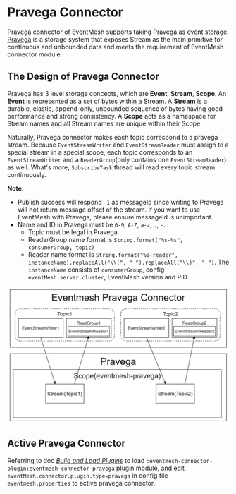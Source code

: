 # Pravega Connector
Pravega connector of EventMesh supports taking Pravega as event storage. [Pravega](https://cncf.pravega.io/) is a storage system that exposes Stream as the main primitive for continuous and unbounded data and meets the requirement of EventMesh connector module. 

## The Design of Pravega Connector
Pravega has 3 level storage concepts, which are **Event**, **Stream**, **Scope**. An **Event** is represented as a set of bytes within a Stream. A **Stream** is a durable, elastic, append-only, unbounded sequence of bytes having good performance and strong consistency. A **Scope** acts as a namespace for Stream names and all Stream names are unique within their Scope.

Naturally, Pravega connector makes each topic correspond to a pravega stream. Because `EventStreamWriter` and `EventStreamReader` must assign to a special stream in a special scope, each topic corresponds to an `EventStreamWriter` and a `ReaderGroup`(only contains one `EventStreamReader`) as well. What's more, `SubscribeTask` thread will read every topic stream continuously.

**Note**: 
- Publish success will respond `-1` as messageId since writing to Pravega will not return message offset of the stream. If you want to use EventMesh with Pravega, please ensure messageId is unimportant.
- Name and ID in Pravega must be `0-9`, `A-Z`, `a-z`, `.`, `-`.
  - Topic must be legal in Pravega.
  - ReaderGroup name format is `String.format("%s-%s", consumerGroup, topic)`
  - Reader name format is `String.format("%s-reader", instanceName).replaceAll("\\(", "-").replaceAll("\\)", "-")`. The `instanceName` consists of `consumerGroup`, config `eventMesh.server.cluster`, EventMesh version and PID. 

![pravega-connector](./pravega-connector.jpg)

## Active Pravega Connector
Referring to doc [_Build and Load Plugins_](https://eventmesh.apache.org/docs/installation/runtime#13-build-and-load-plugins) to load `:eventmesh-connector-plugin:eventmesh-connector-pravega` plugin module, and edit `eventMesh.connector.plugin.type=pravega` in config file `eventmesh.properties` to active pravega connector.